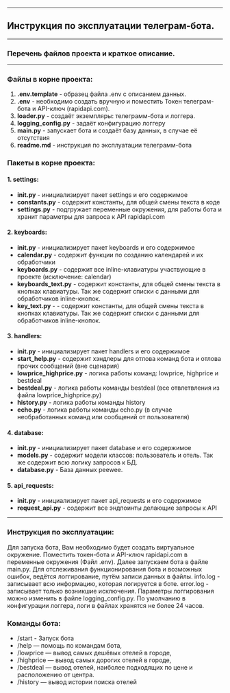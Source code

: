 *** 
## Инструкция по эксплуатации телеграм-бота.
***

### Перечень файлов проекта и краткое описание.
***

### Файлы в корне проекта:

1. __.env.template__ - образец файла .env с описанием данных.
2. __.env__ - необходимо создать вручную и поместить Токен телеграм-бота и API-ключ (rapidapi.com).
3. __loader.py__ - создаёт экземпляры: телеграмм-бота и логгера.
4. __logging_config.py__ - задаёт конфигурацию логгеру
5. __main.py__ - запускает бота и создаёт базу данных, в случае её отсутствия
6. __readme.md__ - инструкция по эксплуатации телеграмм-бота


### Пакеты в корне проекта:
#### 1. settings:
* __init.py__ - инициализирует пакет settings и его содержимое
* __constants.py__ - содержит константы, для общей смены текста в коде
* __settings.py__ - подгружает переменные окружения, для работы бота и хранит параметры для запроса к API rapidapi.com
#### 2. keyboards:
* __init.py__ - инициализирует пакет keyboards и его содержимое
* __calendar.py__ - содержит функции по созданию календарей и их обработчики
* __keyboards.py__  - содержит все inline-клавиатуры участвующие в проекте (исключение: calendar)
* __keyboards_text.py__ - содержит константы, для общей смены текста в кнопках клавиатуры. Так же содержит списки с данными для обработчиков inline-кнопок.
* __key_text.py__ - - содержит константы, для общей смены текста в кнопках клавиатуры. Так же содержит списки с данными для обработчиков inline-кнопок.
#### 3. handlers:
* __init.py__ - инициализирует пакет handlers и его содержимое
* __start_help.py__ - содержит хэндлеры для отлова команд бота и отлова прочих сообщений (вне сценария)
* __lowprice_highprice.py__ - логика работы команд: lowprice, highprice и bestdeal
* __bestdeal.py__ - логика работы команды bestdeal (все отвлетвления из файла lowprice_highprice.py)
* __history.py__ - логика работы команды history
* __echo.py__ - логика работы команды eсho.py (в случае необработанных команд или сообщений от пользователя)
#### 4. database:
* __init.py__ - инициализирует пакет database и его содержимое
* __models.py__ - содержит модели классов: пользователь и отель. Так же содержит всю логику запросов к БД.
* __database.py__ - База данных peewee. 
#### 5. api_requests:
* __init.py__ - инициализирует пакет api_requests и его содержимое
* __request_api.py__ - содержит все эндпоинты делающие запросы к API


***
### Инструкция по эксплуатации:

Для запуска бота, Вам необходимо будет создать виртуальное окружение. Поместить токен-бота и API-ключ rapidapi.com в переменные окружения (Файл .env). Далее запускаем бота в файле main.py. Для отслеживания функционирования бота и возможных ошибок, ведётся логгирование, путём записи данных в файлы. info.log - записывает всю информацию, которая логируется в боте. error.log - записывает только возникшие исключения. Параметры логгирования можно изменить в файле logging_config.py. По умолчанию в конфигурации логгера, логи в файлах хранятся не более 24 часов.


### Команды бота:

* /start - Запуск бота
* /help — помощь по командам бота,
* /lowprice — вывод самых дешёвых отелей в городе,
* /highprice — вывод самых дорогих отелей в городе,
* /bestdeal — вывод отелей, наиболее подходящих по цене и расположению от центра.
* /history — вывод истории поиска отелей
